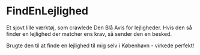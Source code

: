 # FindEnLejlighed

Et sjovt lille værktøj, som crawlede Den Blå Avis for lejligheder. Hvis den så finder en lejlighed der matcher ens krav, så sender den en besked.

Brugte den til at finde en lejlighed til mig selv i København - virkede perfekt!
